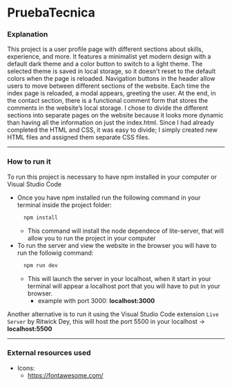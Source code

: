 # PruebaTecnica

### Explanation

This project is a user profile page with different sections about skills, experience, and more. It features a minimalist yet modern design with a default dark theme and a color button to switch to a light theme. The selected theme is saved in local storage, so it doesn't reset to the default colors when the page is reloaded. Navigation buttons in the header allow users to move between different sections of the website. Each time the index page is reloaded, a modal appears, greeting the user. At the end, in the contact section, there is a functional comment form that stores the comments in the website’s local storage. I chose to divide the different sections into separate pages on the website because it looks more dynamic than having all the information on just the index.html. Since I had already completed the HTML and CSS, it was easy to divide; I simply created new HTML files and assigned them separate CSS files.

---

### How to run it

To run this project is necessary to have npm installed in your computer or Visual Studio Code

- Once you have npm installed run the following command in your terminal inside the project folder:
  ```bash
    npm install
  ```
  - This command will install the node dependece of lite-server, that will allow you to run the project in your computer
- To run the server and view the website in the browser you will have to run the followig command:
  ```bash
    npm run dev
  ```
  - This will launch the server in your localhost, when it start in your terminal will appear a localhost port that you will have to put in your browser.
    - example with port 3000: **localhost:3000**

Another alternative is to run it using the Visual Studio Code extension `Live Server` by Ritwick Dey, this will host the port 5500 in your localhost -> **localhost:5500**

---

### External resources used

- Icons:
  - https://fontawesome.com/
